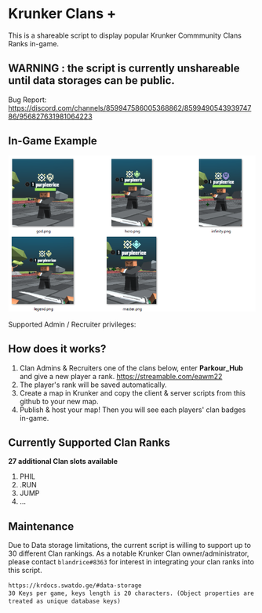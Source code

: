 
# Krunker Clans +

This is a shareable script to display popular Krunker Commmunity Clans Ranks in-game. 

## WARNING : the script is currently unshareable until data storages can be public.

Bug Report: https://discord.com/channels/859947586005368862/859949054393974786/956827631981064223


## In-Game Example
![example clans](example.png)

Supported Admin / Recruiter privileges: 


## How does it works?
1. Clan Admins & Recruiters one of the clans below, enter **Parkour_Hub** and give a new player a rank.
    https://streamable.com/eawm22
2. The player's rank will be saved automatically.
3. Create a map in Krunker and copy the client & server scripts from this github to your new map.
4. Publish & host your map! Then you will see each players' clan badges in-game.



## Currently Supported Clan Ranks
**27 additional Clan slots available**
1. PHIL
2. .RUN
3. JUMP
4. ...


## Maintenance
Due to Data storage limitations, the current script is willing to support up to 30 different Clan rankings. As a notable Krunker Clan owner/administrator, please contact  `blandrice#8363` for interest in integrating your clan ranks into this script.


```
https://krdocs.swatdo.ge/#data-storage
30 Keys per game, keys length is 20 characters. (Object properties are treated as unique database keys)
```